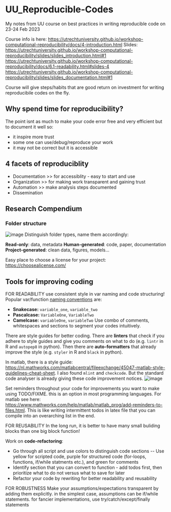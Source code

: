 # UU_Reproducible-Codes
My notes from UU course on best practices in writing reproducible code on 23-24 Feb 2023

Course info is here: https://utrechtuniversity.github.io/workshop-computational-reproducibility/docs/4-introduction.html
Slides: 
https://utrechtuniversity.github.io/workshop-computational-reproducibility/slides/slides_introduction.html#1
https://utrechtuniversity.github.io/workshop-computational-reproducibility/docs/6.1-readability.html#slides-4 
https://utrechtuniversity.github.io/workshop-computational-reproducibility/slides/slides_documentation.html#1


Course will give steps/habits that are good return on investment for writing reproducibile codes on the fly.

## Why spend time for reproducibility?
The point isnt as much to make your code error free and very efficient but to document it well so:
- it inspire more trust
- some one can use/debug/reproduce your work
- it may not be correct but it is accessible

## 4 facets of reproduciblity
- Documentation >> for accessiblity - easy to start and use
- Organization >> for making work transparent and gaining trust
- Automation >> make analysis steps documented
- Dissemination

## Research Compendium
### Folder structure
![image](https://user-images.githubusercontent.com/38658817/220858325-2beec598-ec2e-43ed-b07d-49ef462e87b8.png)
Distinguish folder types, name them accordingly:

**Read-only**: data, metadata
**Human-generated**: code, paper, documentation
**Project-generated**: clean data, figures, models...

Easy place to choose a license for your project: https://choosealicense.com/

## Tools for improving coding

FOR READABILITY
use consistent style in var naming and code structuring! Popular var/function [naming conventions](https://curc.readthedocs.io/en/latest/programming/coding-best-practices.html#variable-naming-conventions) are: 
- **Snakecase:** `variable_one`, `variable_two`
- **Pascalcase:** `VariableOne`,  `VariableTwo`
- **Camelcase:** `variableOne`, `variableTwo`
Use combo of comments, whitespaces and sections to segment your codes intuitively. 

There are style guides for better coding. There are **linters** that check if you adhere to style guides and give you comments on what to do (e.g. `lintr` in R and `autopep8` in python). Then there are **auto-formatters** that already improve the style (e.g. `styler` in R and `black` in python).

In matlab, there is a style guide: https://nl.mathworks.com/matlabcentral/fileexchange/45047-matlab-style-guidelines-cheat-sheet. I also found `mlint` and `checkcode`. But the standard code analyser is already giving these code improvement notices.
![image](https://user-images.githubusercontent.com/38658817/220894350-71f6c1e2-ecfd-4efe-a349-6bffbd43f32a.png)

Set reminders throughout your code for improvements you want to make using TODO/FIXME. this is an option in most programming languages. For matlab see here: https://www.mathworks.com/help/matlab/matlab_prog/add-reminders-to-files.html. This is like writing intermittent todos in latex file that you can compile into an overarching list in the end.

FOR REUSABILITY
In the long run, it is better to have many small buliding blocks than one big block function!

Work on **code-refactoring**:
- Go through all script and use colors to distinguish code sections 
-- Use yellow for scripted code, purple for structured code (for-loops, functions, if/while statments etc.), and green for comments 
- Identify section that you can convert to function - add todos first, then prioritize what to do not versus what to save for later
- Refactor your code by rewriting for better readability and reusability
  
FOR ROBUSTNESS
Make your assumptions/expectations transparent by adding them explicitly. in the simplest case, assumptions can be if/while statements. for fancier implementations, use try/catch/except/finally statements
